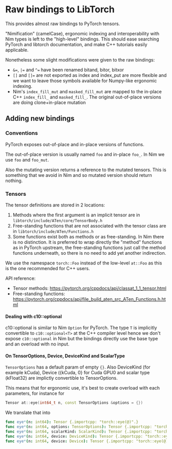 # Raw bindings to LibTorch

This provides almost raw bindings to PyTorch tensors.

"Nimification" (camelCase), ergonomic indexing and interoperability with Nim types is left to the "high-level" bindings.
This should ease searching PyTorch and libtorch documentation,
and make C++ tutorials easily applicable.

Nonetheless some slight modifications were given to the raw bindings:
- `&=`, `|=` and `^=` have been renamed bitand, bitor, bitxor
- `[]` and `[]=` are not exported as index and index_put are more flexible
  and we want to leave those symbols available for Numpy-like ergonomic indexing.
- Nim's `index_fill_mut` and `masked_fill_mut` are mapped to the in-place
  C++ `index_fill_` and `masked_fill_`.
  The original out-of-place versions are doing clone+in-place mutation

## Adding new bindings

### Conventions

PyTorch exposes out-of-place and in-place versions of functions.

The out-of-place version is usually named `foo` and in-place `foo_`.
In Nim we use `foo` and `foo_mut`.

Also the mutating version returns a reference to the mutated tensors. This is something that we avoid in Nim and so mutated version should return nothing.

### Tensors

The tensor definitions are stored in 2 locations:

1. Methods where the first argument is an implicit tensor are in `libtorch/include/ATen/core/TensorBody.h`
2. Free-standing functions that are not associated with the tensor class
   are in `libtorch/include/ATen/Functions.h`
3. Some functions exist both as methods or as free-standing.
   In Nim there is no distinction. It is preferred to wrap
   directly the "method" functions as in PyTorch upstream,
   the free-standing functions just call the method functions underneath,
   so there is no need to add yet another indirection.

We use the namespace `torch::Foo` instead of the low-level `at::Foo`
as this is the one recommended for C++ users.

API reference:
- Tensor methods: https://pytorch.org/cppdocs/api/classat_1_1_tensor.html
- Free-standing functions: https://pytorch.org/cppdocs/api/file_build_aten_src_ATen_Functions.h.html

#### Dealing with c10::optional

c10::optional is similar to Nim `Option` for PyTorch.
The type `T` is implicitly convertible to `c10::optional<T>` at the C++ compiler level
hence we don't expose `c10::optional` in Nim but the bindings directly use the base type and an overload with no input.

#### On TensorOptions, Device, DeviceKind and ScalarType

`TensorOptions` has a default param of empty `{}`.
Also DeviceKind (for example kCuda), Device ({kCuda, 0} for Cuda GPU0 and scalar type (kFloat32) are implictly convertible to TensorOptions.

This means that for ergonomic use, it's best to create overload with each parameters, for instance for

```C++
Tensor at::eye(int64_t n, const TensorOptions &options = {})
```

We translate that into
```Nim
func eye*(n: int64): Tensor {.importcpp: "torch::eye(@)".}
func eye*(n: int64, options: TensorOptions): Tensor {.importcpp: "torch::eye(@)".}
func eye*(n: int64, scalarKind: ScalarKind): Tensor {.importcpp: "torch::eye(@)".}
func eye*(n: int64, device: DeviceKind): Tensor {.importcpp: "torch::eye(@)".}
func eye*(n: int64, device: Device): Tensor {.importcpp: "torch::eye(@)".}
```
